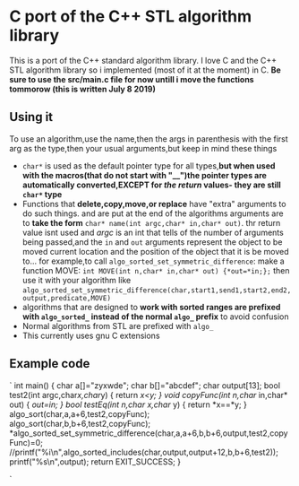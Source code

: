 # C port of the C++  STL algorithm library
This is a port of the C++ standard algorithm library. I love C and the C++ STL algorithm library so i implemented (most of it at the moment)  in C. **Be sure to use the src/main.c file for now untill i move the functions tommorow (this is written July 8 2019)**

## Using it
To use an algorithm,use the name,then the args in parenthesis with the first arg as the type,then your usual arguments,but keep in mind these things

 - `char*` is used as the default pointer type for all types,**but when used with the macros(that do not start with "__")the pointer types are automatically converted,EXCEPT for *the return* values- they are still  `char*`  type**
 - Functions that **delete,copy,move,or replace** have "extra" arguments to do such things. and are put at the end of the algorithms arguments are to **take the form** `char* name(int argc,char* in,char* out)`. thr return value isnt used and *argc* is an int that tells of the number of arguments being passed,and the `in` and `out` arguments represent the object to be moved current location and the position of the object that it is be moved to... for example,to call `algo_sorted_set_symmetric_difference`: make a function MOVE: `
int MOVE(int n,char* in,char* out) {*out=*in;}; `
then use it with your algorithm like `algo_sorted_set_symmetric_difference(char,start1,send1,start2,end2,output,predicate,MOVE)`
 - algorithms that are designed to **work with sorted ranges are prefixed with `algo_sorted_` instead of the normal `algo_` prefix** to avoid confusion
- Normal algorithms from STL are prefixed with `algo_`
- This currently uses gnu C extensions
## Example code
`
int main() {
	char a[]="zyxwde";
	char b[]="abcdef";
	char output[13];
	bool test2(int argc,char*x,char*y) {
		return *x<*y;
	}
	void* copyFunc(int n,char* in,char* out) {
		*out=*in;
	}
	bool testEq(int n,char* x,char* y) {
		return *x==*y;
	}
	algo_sort(char,a,a+6,test2,copyFunc);
	algo_sort(char,b,b+6,test2,copyFunc);
	*algo_sorted_set_symmetric_difference(char,a,a+6,b,b+6,output,test2,copyFunc)=0;
	//printf("%i\n",algo_sorted_includes(char,output,output+12,b,b+6,test2));
	printf("%s\n",output);
	return EXIT_SUCCESS;
}

`
